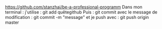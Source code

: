 https://github.com/stanzhai/be-a-professional-programm
Dans mon terminal : j'utilise : git add quêtegithub
Puis : git commit avec le message de modification :
git commit -m "message"
et je push avec :
git push origin master
